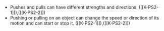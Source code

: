 - Pushes and pulls can have different strengths and directions. ([[K-PS2-1]]),([[K-PS2-2]])
- Pushing or pulling on an object can change the speed or direction of its motion and can start or stop it. ([[K-PS2-1]]),([[K-PS2-2]])